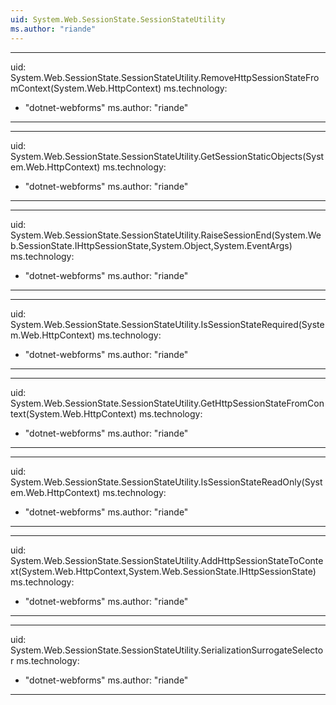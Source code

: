 ```yaml
---
uid: System.Web.SessionState.SessionStateUtility
ms.author: "riande"
---
```


---
uid: System.Web.SessionState.SessionStateUtility.RemoveHttpSessionStateFromContext(System.Web.HttpContext)
ms.technology: 
  - "dotnet-webforms"
ms.author: "riande"
---

---
uid: System.Web.SessionState.SessionStateUtility.GetSessionStaticObjects(System.Web.HttpContext)
ms.technology: 
  - "dotnet-webforms"
ms.author: "riande"
---

---
uid: System.Web.SessionState.SessionStateUtility.RaiseSessionEnd(System.Web.SessionState.IHttpSessionState,System.Object,System.EventArgs)
ms.technology: 
  - "dotnet-webforms"
ms.author: "riande"
---

---
uid: System.Web.SessionState.SessionStateUtility.IsSessionStateRequired(System.Web.HttpContext)
ms.technology: 
  - "dotnet-webforms"
ms.author: "riande"
---

---
uid: System.Web.SessionState.SessionStateUtility.GetHttpSessionStateFromContext(System.Web.HttpContext)
ms.technology: 
  - "dotnet-webforms"
ms.author: "riande"
---

---
uid: System.Web.SessionState.SessionStateUtility.IsSessionStateReadOnly(System.Web.HttpContext)
ms.technology: 
  - "dotnet-webforms"
ms.author: "riande"
---

---
uid: System.Web.SessionState.SessionStateUtility.AddHttpSessionStateToContext(System.Web.HttpContext,System.Web.SessionState.IHttpSessionState)
ms.technology: 
  - "dotnet-webforms"
ms.author: "riande"
---

---
uid: System.Web.SessionState.SessionStateUtility.SerializationSurrogateSelector
ms.technology: 
  - "dotnet-webforms"
ms.author: "riande"
---
